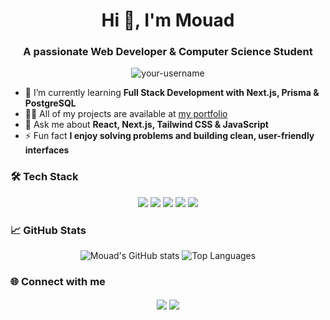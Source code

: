 <!-- Profile README for Mouad -->

<h1 align="center">Hi 👋, I'm Mouad</h1>
<h3 align="center">A passionate Web Developer & Computer Science Student</h3>

<p align="center">
  <img src="https://komarev.com/ghpvc/?username=your-username&label=Profile%20views&color=0e75b6&style=flat" alt="your-username" />
</p>

- 🌱 I’m currently learning **Full Stack Development with Next.js, Prisma & PostgreSQL**
- 👨‍💻 All of my projects are available at [my portfolio](https://mouad-sadik.vercel.app/)
- 💬 Ask me about **React, Next.js, Tailwind CSS & JavaScript**
- ⚡ Fun fact **I enjoy solving problems and building clean, user-friendly interfaces**

### 🛠️ Tech Stack

<div align="center">
  <img src="https://img.shields.io/badge/React-20232A?style=for-the-badge&logo=react&logoColor=61DAFB" />
  <img src="https://img.shields.io/badge/Next.js-000000?style=for-the-badge&logo=nextdotjs&logoColor=white" />
  <img src="https://img.shields.io/badge/TailwindCSS-06B6D4?style=for-the-badge&logo=tailwindcss&logoColor=white" />
  <img src="https://img.shields.io/badge/Prisma-2D3748?style=for-the-badge&logo=prisma&logoColor=white" />
  <img src="https://img.shields.io/badge/PostgreSQL-336791?style=for-the-badge&logo=postgresql&logoColor=white" />
</div>

### 📈 GitHub Stats

<p align="center">
  <img src="https://github-readme-stats.vercel.app/api?username=MouadSadik&show_icons=true&theme=radical" alt="Mouad's GitHub stats" />
  <img src="https://github-readme-stats.vercel.app/api/top-langs/?username=MouadSadik&layout=compact&theme=radical" alt="Top Languages" />
</p>

### 🌐 Connect with me

<p align="center">
  <a href="https://www.linkedin.com/in/mouad-sadik-5b8907257/" target="blank"><img align="center" src="https://img.shields.io/badge/LinkedIn-0A66C2?style=for-the-badge&logo=linkedin&logoColor=white" /></a>
  <a href="https://www.instagram.com/mouad_sadik_?igsh=NXoyNzhjamozZTFt" target="blank">
    <img align="center" src="https://img.shields.io/badge/Instagram-E4405F?style=for-the-badge&logo=instagram&logoColor=white" />
  </a>
</p>
